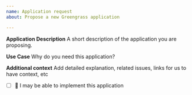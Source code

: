 ```yaml
---
name: Application request
about: Propose a new Greengrass application

---
```


**Application Description**
A short description of the application you are proposing.

**Use Case**
Why do you need this application?

**Additional context**
Add detailed explanation, related issues, links for us to have context, etc

* [ ] :wave: I may be able to implement this application